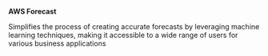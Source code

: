 **AWS Forecast** 

Simplifies the process of creating accurate forecasts by leveraging machine learning techniques, making it accessible to a wide range of users for various business applications